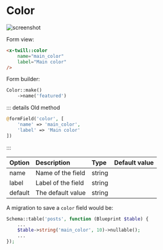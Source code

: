 # Color

![screenshot](/assets/color.png)

Form view:
```html
<x-twill::color
    name="main_color"
    label="Main color"
/>
```

Form builder:
```php
Color::make()
    ->name('featured')
```

::: details Old method
```php
@formField('color', [
    'name' => 'main_color',
    'label' => 'Main color'
])
```
:::

| Option  | Description        | Type   | Default value |
|:--------|:-------------------|:-------|:--------------|
| name    | Name of the field  | string |               |
| label   | Label of the field | string |               |
| default | The default value  | string |               |

A migration to save a `color` field would be:

```php
Schema::table('posts', function (Blueprint $table) {
    ...
    $table->string('main_color', 10)->nullable();
    ...
});
```
